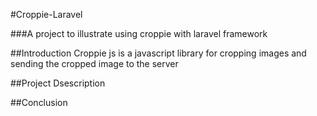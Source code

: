 #Croppie-Laravel

###A project to illustrate using croppie with laravel framework

##Introduction 
Croppie js is a javascript library for cropping images and sending the cropped image to the server

##Project Dsescription

##Conclusion


